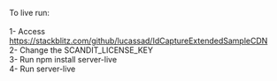 To live run:
<br><br>
1- Access https://stackblitz.com/github/lucassad/IdCaptureExtendedSampleCDN<br>
2- Change the SCANDIT_LICENSE_KEY<br>
3- Run npm install server-live<br>
4- Run server-live<br>

